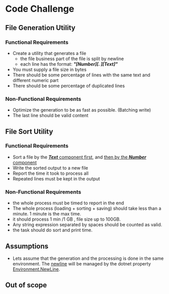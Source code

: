 # Code Challenge

## File Generation Utility
### Functional Requirements
- Create a utility that generates a file
  - the file business part of the file is split by newline
  - each line has the format: <strong><em>"[Number][. ][Text]"</em></strong>
- You must supply a file size in bytes
- There should be some percentage of lines with the same text and different numeric part
- There should be some percentage of duplicated lines

### Non-Functional Requirements
- Optimize the generation to be as fast as possible. (Batching write)
- The last line should be valid content

## File Sort Utility
### Functional Requirements
- Sort a file by the <ins><strong><em>Text</em></strong> component first</ins>, and <ins>then by the <strong><em>Number</em></strong> component</ins>
- Write the sorted output to a new file
- Report the time it took to process all
- Repeated lines must be kept in the output

### Non-Functional Requirements
- the whole process must be timed to report in the end
- The whole process (loading + sorting + saving) should take less than a minute. 1 minute is
  the max time.
- it should process 1 min /1 GB , file size up to 100GB.
- Any string expression separated by spaces should be counted as valid.
- the task should do sort and print time.

## Assumptions
- Lets assume that the generation and the processing is done in the same environment. The [newline](https://en.wikipedia.org/wiki/Newline) will be managed by the dotnet property [Environment.NewLine](https://learn.microsoft.com/en-us/dotnet/api/system.environment.newline?view=net-8.0).

## Out of scope
